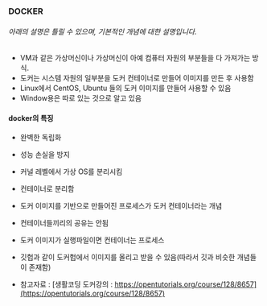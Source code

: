 ### DOCKER
###### 아래의 설명은 틀릴 수 있으며, 기본적인 개념에 대한 설명입니다.

- VM과 같은 가상머신이나 가상머신이 아예 컴퓨터 자원의 부분들을 다 가져가는 방식.
- 도커는 시스템 자원의 일부분을 도커 컨테이너로 만들어 이미지를 만든 후 사용함
- Linux에서 CentOS, Ubuntu 들의 도커 이미지를 만들어 사용할 수 있음
- Window용은 따로 있는 것으로 알고 있음

#### docker의 특징
- 완벽한 독립화
- 성능 손실을 방지
- 커널 레벨에서 가상 OS를 분리시킴
- 컨테이너로 분리함

- 도커 이미지를 기반으로 만들어진 프로세스가 도커 컨테이너라는 개념
- 컨테이너들끼리의 공유는 안됨
- 도커 이미지가 실행파일이면 컨테이너는 프로세스

- 깃헙과 같이 도커헙에서 이미지를 올리고 받을 수 있음(따라서 깃과 비슷한 개념들이 존재함)

- 참고자료 : 
[생활코딩 도커강의 : https://opentutorials.org/course/128/8657](https://opentutorials.org/course/128/8657)
